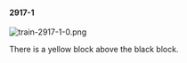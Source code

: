 #### 2917-1
![train-2917-1-0.png](https://github.com/lil-lab/nlvr/raw/master/nlvr/train/images/24/train-2917-1-0.png "train-2917-1-0.png")

There is a yellow block above the black block.